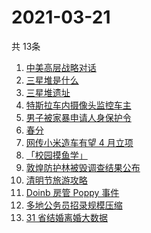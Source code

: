 # 2021-03-21
  共 13条

  <!-- BEGIN -->
  <!-- 最后更新时间:Sun Mar 21 2021 04:12:29 GMT+0000 (Coordinated Universal Time) -->
  1. [中美高层战略对话](https://www.zhihu.com/search?q=中美对话)
1. [三星堆是什么](https://www.zhihu.com/search?q=三星堆未解之谜)
1. [三星堆遗址](https://www.zhihu.com/search?q=三星堆新发现)
1. [特斯拉车内摄像头监控车主](https://www.zhihu.com/search?q=特斯拉)
1. [男子被家暴申请人身保护令](https://www.zhihu.com/search?q=家暴)
1. [春分](https://www.zhihu.com/search?q=春分)
1. [网传小米造车有望 4 月立项](https://www.zhihu.com/search?q=小米)
1. [「校园摸鱼学」](https://www.zhihu.com/search?q=摸鱼)
1. [敦煌防护林被毁调查结果公布](https://www.zhihu.com/search?q=敦煌防护林)
1. [清明节旅游攻略](https://www.zhihu.com/search?q=清明节适合去哪里旅游)
1. [Doinb 房管 Poppy 事件](https://www.zhihu.com/search?q=doinb)
1. [多地公务员招录规模压缩](https://www.zhihu.com/search?q=公务员)
1. [31 省结婚离婚大数据](https://www.zhihu.com/search?q=结婚率)
  <!-- END -->
  